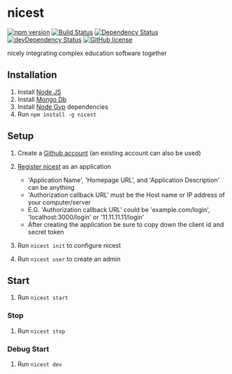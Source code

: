# nicest

[![npm version](https://img.shields.io/npm/v/nicest.svg)](https://www.npmjs.com/package/nicest)
[![Build Status](https://travis-ci.org/ChristianMurphy/nicest.svg?branch=master)](https://travis-ci.org/ChristianMurphy/nicest)
[![Dependency Status](https://david-dm.org/ChristianMurphy/nicest.svg)](https://david-dm.org/ChristianMurphy/nicest)
[![devDependency Status](https://david-dm.org/ChristianMurphy/nicest/dev-status.svg)](https://david-dm.org/ChristianMurphy/nicest#info=devDependencies)
[![GitHub license](https://img.shields.io/badge/license-MIT-blue.svg)](https://raw.githubusercontent.com/ChristianMurphy/nicest/master/LICENSE)

nicely integrating complex education software together

## Installation

1. Install [Node JS](https://nodejs.org/)
2. Install [Mongo Db](https://www.mongodb.org/)
3. Install [Node Gyp](https://github.com/nodejs/node-gyp#installation) dependencies
4. Run `npm install -g nicest`

## Setup

1. Create a [Github account](https://github.com/) (an existing account can also be used)

2. [Register nicest](https://github.com/settings/applications/new) as an application

   * 'Application Name', 'Homepage URL', and 'Application Description' can be anything
   * 'Authorization callback URL' must be the Host name or IP address of your computer/server
   * E.G. 'Authorization callback URL' could be 'example.com/login', 'localhost:3000/login' or '11.11.11.11/login'
   * After creating the application be sure to copy down the client id and secret token

3. Run `nicest init` to configure nicest

4. Run `nicest user` to create an admin

## Start

1. Run `nicest start`

### Stop

1. Run `nicest stop`

### Debug Start

1. Run `nicest dev`
